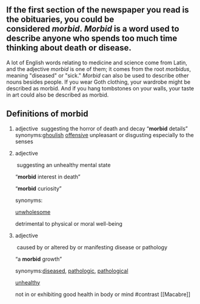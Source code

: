 ## If the first section of the newspaper you read is the obituaries, you could be considered _morbid_. _Morbid_ is a word used to describe anyone who spends too much time thinking about death or disease.

A lot of English words relating to medicine and science come from Latin, and the adjective _morbid_ is one of them; it comes from the root _morbidus_, meaning "diseased" or "sick." _Morbid_ can also be used to describe other nouns besides people. If you wear Goth clothing, your wardrobe might be described as morbid. And if you hang tombstones on your walls, your taste in art could also be described as morbid.

## Definitions of morbid
1. adjective
     suggesting the horror of death and decay
    “**morbid** details”
    synonyms:[ghoulish](https://www.vocabulary.com/dictionary/ghoulish)
    [offensive](https://www.vocabulary.com/dictionary/offensive)
    unpleasant or disgusting especially to the senses
2. adjective
    
     suggesting an unhealthy mental state
    
    “**morbid** interest in death”
    
    “**morbid** curiosity”
    
    synonyms:
    
    [unwholesome](https://www.vocabulary.com/dictionary/unwholesome)
    
    detrimental to physical or moral well-being
    
3. adjective
    
     caused by or altered by or manifesting disease or pathology
    
    “a **morbid** growth”
    
    synonyms:[diseased](https://www.vocabulary.com/dictionary/diseased), [pathologic](https://www.vocabulary.com/dictionary/pathologic), [pathological](https://www.vocabulary.com/dictionary/pathological)
    
    [unhealthy](https://www.vocabulary.com/dictionary/unhealthy)
    
    not in or exhibiting good health in body or mind
#contrast [[Macabre]]
